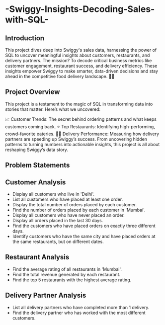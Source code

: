 # -Swiggy-Insights-Decoding-Sales-with-SQL-

## Introduction

This project dives deep into Swiggy's sales data, harnessing the power of SQL to uncover meaningful insights about customers, restaurants, and delivery partners. The mission? To decode critical business metrics like customer engagement, restaurant success, and delivery efficiency. These insights empower Swiggy to make smarter, data-driven decisions and stay ahead in the competitive food delivery landscape. 🚀🍔

## Project Overview

This project is a testament to the magic of SQL in transforming data into stories that matter. Here’s what we uncovered:

📈 Customer Trends: The secret behind ordering patterns and what keeps customers coming back.
⭐ Top Restaurants: Identifying high-performing, crowd-favorite eateries.
🚴‍♂️ Delivery Performance: Measuring how delivery partners are speeding up Swiggy’s success.
From uncovering hidden patterns to turning numbers into actionable insights, this project is all about reshaping Swiggy’s data story.

## Problem Statements

## Customer Analysis

* Display all customers who live in 'Delhi'.
* List all customers who have placed at least one order.
* Display the total number of orders placed by each customer.
* Find the number of orders placed by each customer in 'Mumbai'.
* Display all customers who have never placed an order.
* Display all orders placed in the last 30 days.
* Find the customers who have placed orders on exactly three different days.
* Identify customers who have the same city and have placed orders at the same restaurants, but on different dates.

## Restaurant Analysis

* Find the average rating of all restaurants in 'Mumbai'.
* Find the total revenue generated by each restaurant.
* Find the top 5 restaurants with the highest average rating.

## Delivery Partner Analysis
* List all delivery partners who have completed more than 1 delivery.
* Find the delivery partner who has worked with the most different customers.
